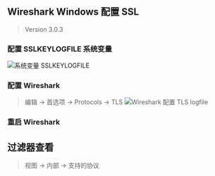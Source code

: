 

## Wireshark Windows 配置 SSL

> Version 3.0.3

### 配置 SSLKEYLOGFILE 系统变量

![系统变量 SSLKEYLOGFILE](https://github.com/stardustman/pictures/raw/main/img/SSLKEYLOGFILE.png)

### 配置 Wireshark

> 编辑 -> 首选项 -> Protocols -> TLS
![Wireshark 配置 TLS logfile](https://github.com/stardustman/pictures/raw/main/img/wireshark_tls_logfile.png)

### 重启 Wireshark

## 过滤器查看

> 视图 -> 内部 -> 支持的协议
